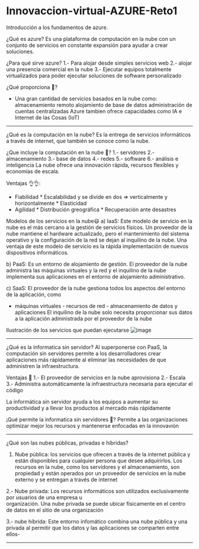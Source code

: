 # Innovaccion-virtual-AZURE-Reto1

Introducción a los fundamentos de azure.

¿Qué es azure?
Es una plataforma de computación en la nube con un conjunto de servicios en constante expansión para 
ayudar a crear soluciones.

¿Para qué sirve azure?
1.- Para alojar desde simples servicios web
2.- alojar una presencia comercial en la nube
3.- Ejecutar equipos totalmente virtualizados para poder ejecutar soluciones de software personalizado

¿Qué proporciona 🤨?
* Una gran cantidad de servicios basados en la nube como: almacenamiento remoto
                                                          alojamiento de base de datos
                                                          administración de cuentas centralizadas
Azure tambien ofrece capacidades como IA e Internet de las Cosas (IoT)
______________________________________________________________________________________________________

¿Qué es la computación en la nube?
Es la entrega de servicios informáticos a través de internet, que también se conoce como la nube.

¿Que incluye la computación en la nube 🤔?
1.- servidores
2.- almacenamiento
3.- base de datos 
4.- redes
5.- software 
6.- análisis e inteligencia 
La nube ofrece una innovación rápida, recursos flexibles y economías de escala.

Ventajas 👌👌:
* Fiabilidad    * Escalabilidad y se divide en dos => verticalmente y horizontalmente * Elasticidad
* Agilidad      * Distribución greográfica    * Recuperación ante desastres

Modelos de los servicios en la nube😃
a) IaaS: Este modelo de servicio en la nube es el más cercano a la gestión de servicios físicos. Un
   proveedor de la nube mantiene el hardware actualizado, pero el mantenimiento del sistema operativo
   y la configuración de la red se dejan al inquilino de la nube. Una ventaja de este modelo de
   servicio es la rápida implementación de nuevos dispositivos informáticos.

b) PaaS: Es un entorno de alojamiento de gestión. El proveedor de la nube administra las máquinas 
   virtuales y la red y el inquilino de la nube implementa sus aplicaciones en el entorno de 
   alojamiento administrativo.

c) SaaS: El proveedor de la nube gestiona todos los aspectos del entorno de la aplicación, como
   - máquinas virtuales   - recursos de red   - almacenamiento de datos y aplicaciones
   El inquilino de la nube solo necesita proporcionar sus datos a la aplicación administrada por el 
   proveedor de la nube

   Ilustración de los servicios que puedan ejecutarse
   ![image](https://user-images.githubusercontent.com/80058987/117226928-5aef3000-addb-11eb-92d4-f3810165e09d.png)
___________________________________________________________________________________________________________

¿Qué es la informatica sin servidor?
Al superponerse con PaaS, la computación sin servidores permite a los desarrolladores crear aplicaciones  más 
rápidamente al eliminar las necesidades de que administren la infraestructura.

Ventajas 🙂
1.- El proveedor de servicios en la nube aprovisiona
2.- Escala
3.- Administra automáticamente la infraestructura necesaria para ejecutar el código

La informática sin servidor ayuda a los equipos a aumentar su productividad y a llevar los productos al 
mercado más rápidamente 

¡Qué permite la informatica sin servidores 🤔?
Permite a las organizaciones optimizar mejor los recursos y mantenerse enfocadas en la innovavión
___________________________________________________________________________________________________________

¿Qué son las nubes públicas, privadas e híbridas?

1. Nube pública: los servicios que ofrecen a través de la internet pública y están disponibles para cualquier
   persona que desee adquirirlos. Los recursos en la nube, como los servidores y el almacenamiento, son 
   propiedad y están operados por un proveedor de servicios en la nube externo y se entregan a través de internet

2.- Nube privada: Los recursos informáticos son utilizados exclusivamente por usuarios de una empresa u   
    organización. Una nube privada se puede ubicar físicamente en el centro de datos en el sitio de una
    organización

3.- nube híbrida: Este entorno infomático combina una nube pública y una privada al permitir que los datos 
    y las aplicaciones se comparten entre ellos-
____________________________________________________________________________________________________________     

 
